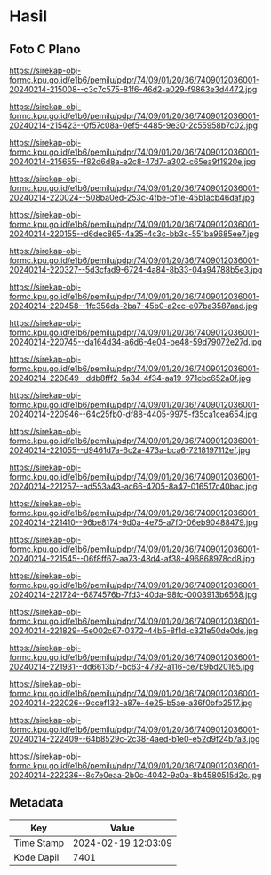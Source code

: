 # Hasil

## Foto C Plano

https://sirekap-obj-formc.kpu.go.id/e1b6/pemilu/pdpr/74/09/01/20/36/7409012036001-20240214-215008--c3c7c575-81f6-46d2-a029-f9863e3d4472.jpg

https://sirekap-obj-formc.kpu.go.id/e1b6/pemilu/pdpr/74/09/01/20/36/7409012036001-20240214-215423--0f57c08a-0ef5-4485-9e30-2c55958b7c02.jpg

https://sirekap-obj-formc.kpu.go.id/e1b6/pemilu/pdpr/74/09/01/20/36/7409012036001-20240214-215655--f82d6d8a-e2c8-47d7-a302-c65ea9f1920e.jpg

https://sirekap-obj-formc.kpu.go.id/e1b6/pemilu/pdpr/74/09/01/20/36/7409012036001-20240214-220024--508ba0ed-253c-4fbe-bf1e-45b1acb46daf.jpg

https://sirekap-obj-formc.kpu.go.id/e1b6/pemilu/pdpr/74/09/01/20/36/7409012036001-20240214-220155--d6dec865-4a35-4c3c-bb3c-551ba9685ee7.jpg

https://sirekap-obj-formc.kpu.go.id/e1b6/pemilu/pdpr/74/09/01/20/36/7409012036001-20240214-220327--5d3cfad9-6724-4a84-8b33-04a94788b5e3.jpg

https://sirekap-obj-formc.kpu.go.id/e1b6/pemilu/pdpr/74/09/01/20/36/7409012036001-20240214-220458--1fc356da-2ba7-45b0-a2cc-e07ba3587aad.jpg

https://sirekap-obj-formc.kpu.go.id/e1b6/pemilu/pdpr/74/09/01/20/36/7409012036001-20240214-220745--da164d34-a6d6-4e04-be48-59d79072e27d.jpg

https://sirekap-obj-formc.kpu.go.id/e1b6/pemilu/pdpr/74/09/01/20/36/7409012036001-20240214-220849--ddb8fff2-5a34-4f34-aa19-971cbc652a0f.jpg

https://sirekap-obj-formc.kpu.go.id/e1b6/pemilu/pdpr/74/09/01/20/36/7409012036001-20240214-220946--64c25fb0-df88-4405-9975-f35ca1cea654.jpg

https://sirekap-obj-formc.kpu.go.id/e1b6/pemilu/pdpr/74/09/01/20/36/7409012036001-20240214-221055--d9461d7a-6c2a-473a-bca6-7218197112ef.jpg

https://sirekap-obj-formc.kpu.go.id/e1b6/pemilu/pdpr/74/09/01/20/36/7409012036001-20240214-221257--ad553a43-ac66-4705-8a47-016517c40bac.jpg

https://sirekap-obj-formc.kpu.go.id/e1b6/pemilu/pdpr/74/09/01/20/36/7409012036001-20240214-221410--96be8174-9d0a-4e75-a7f0-06eb90488479.jpg

https://sirekap-obj-formc.kpu.go.id/e1b6/pemilu/pdpr/74/09/01/20/36/7409012036001-20240214-221545--06f8ff67-aa73-48d4-af38-496868978cd8.jpg

https://sirekap-obj-formc.kpu.go.id/e1b6/pemilu/pdpr/74/09/01/20/36/7409012036001-20240214-221724--6874576b-7fd3-40da-98fc-0003913b6568.jpg

https://sirekap-obj-formc.kpu.go.id/e1b6/pemilu/pdpr/74/09/01/20/36/7409012036001-20240214-221829--5e002c67-0372-44b5-8f1d-c321e50de0de.jpg

https://sirekap-obj-formc.kpu.go.id/e1b6/pemilu/pdpr/74/09/01/20/36/7409012036001-20240214-221931--dd6613b7-bc63-4792-a116-ce7b9bd20165.jpg

https://sirekap-obj-formc.kpu.go.id/e1b6/pemilu/pdpr/74/09/01/20/36/7409012036001-20240214-222026--9ccef132-a87e-4e25-b5ae-a36f0bfb2517.jpg

https://sirekap-obj-formc.kpu.go.id/e1b6/pemilu/pdpr/74/09/01/20/36/7409012036001-20240214-222409--64b8529c-2c38-4aed-b1e0-e52d9f24b7a3.jpg

https://sirekap-obj-formc.kpu.go.id/e1b6/pemilu/pdpr/74/09/01/20/36/7409012036001-20240214-222236--8c7e0eaa-2b0c-4042-9a0a-8b4580515d2c.jpg


## Metadata

| Key        | Value               |
| ---------- | ------------------- |
| Time Stamp | 2024-02-19 12:03:09 |
| Kode Dapil | 7401                |




